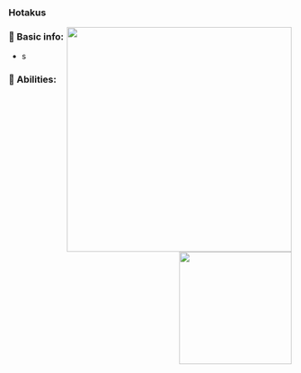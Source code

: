 ### Hotakus

<img src='https://github-readme-stats.vercel.app/api?username=anuraghazra&show_icons=true&theme=calm' width=400 align='right'>

### 📰 Basic info:
- s


<img src='https://github-readme-stats.vercel.app/api/top-langs/?username=hotakus&layout=compact&theme=calm' width=200 align='right'>


### 💪 Abilities:

